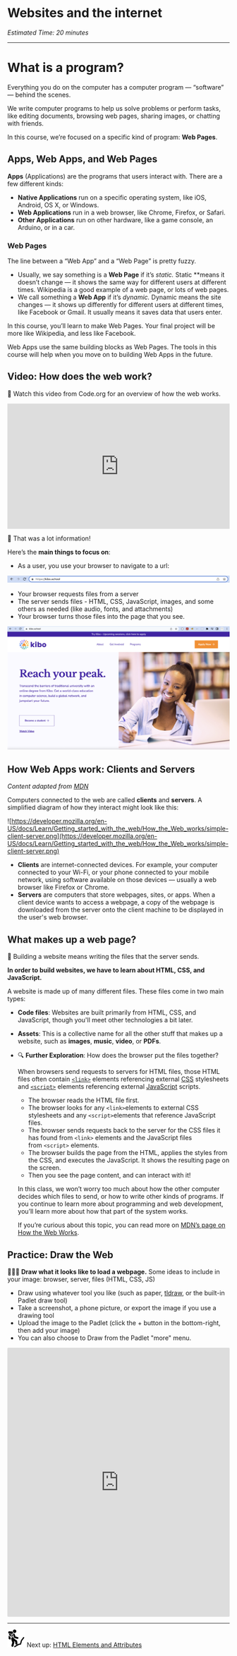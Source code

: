 # Websites and the internet

*Estimated Time: 20 minutes*

---

# What is a program?

Everything you do on the computer has a computer program — “software” — behind the scenes.

We write computer programs to help us solve problems or perform tasks, like editing documents, browsing web pages, sharing images, or chatting with friends.

In this course, we’re focused on a specific kind of program: **Web Pages**.

## Apps, Web Apps, and Web Pages

**Apps** (Applications) are the programs that users interact with. There are a few different kinds:

- **Native Applications** run on a specific operating system, like iOS, Android, OS X, or Windows.
- **Web Applications** run in a web browser, like Chrome, Firefox, or Safari.
- **Other Applications** run on other hardware, like a game console, an Arduino, or in a car.

### **Web Pages**

The line between a “Web App” and a “Web Page” is pretty fuzzy. 

- Usually, we say something is a **Web Page** if it’s *static.* Static **means it doesn’t change — it shows the same way for different users at different times. Wikipedia is a good example of a web page, or lots of web pages.
- We call something a **Web App** if it’s *dynamic.* Dynamic means the site changes — it shows up differently for different users at different times, like Facebook or Gmail. It usually means it saves data that users enter.

In this course, you’ll learn to make Web Pages. Your final project will be more like Wikipedia, and less like Facebook. 

Web Apps use the same building blocks as Web Pages. The tools in this course will help when you move on to building Web Apps in the future.

## Video: How does the web work?

<aside>


🎥 Watch this video from Code.org for an overview of how the web works.

</aside>

<div style="position: relative; padding-bottom: 56.25%; height: 0;"><iframe src="https://www.youtube.com/embed/kBXQZMmiA4s" title="YouTube video player" frameborder="0" allow="accelerometer; autoplay; clipboard-write; encrypted-media; gyroscope; picture-in-picture" allowfullscreen style="position: absolute; top: 0; left: 0; width: 100%; height: 100%;"></iframe></div>

<aside>


🤯 That was a lot information!

Here’s the **main things to focus on**:

- As a user, you use your browser to navigate to a url:

![Screenshot 2022-04-11 at 18.25.20.png](websites-and-the-internet/screenshot-2022-04-11-at-18.25.20.png)

- Your browser requests files from a server
- The server sends files - HTML, CSS, JavaScript, images, and some others as needed (like audio, fonts, and attachments)
- Your browser turns those files into the page that you see.

![Screenshot 2022-04-11 at 18.26.02.png](websites-and-the-internet/screenshot-2022-04-11-at-18.26.02.png)

</aside>

## How Web Apps work: Clients and Servers

*Content adapted from [MDN](https://developer.mozilla.org/en-US/docs/Learn/Getting_started_with_the_web/How_the_Web_works)*

Computers connected to the web are called **clients** and **servers**. A simplified diagram of how they interact might look like this:

![https://developer.mozilla.org/en-US/docs/Learn/Getting_started_with_the_web/How_the_Web_works/simple-client-server.png](https://developer.mozilla.org/en-US/docs/Learn/Getting_started_with_the_web/How_the_Web_works/simple-client-server.png)

- **Clients** are internet-connected devices. For example, your computer connected to your Wi-Fi, or your phone connected to your mobile network, using software available on those devices — usually a web browser like Firefox or Chrome.
- **Servers** are computers that store webpages, sites, or apps. When a client device wants to access a webpage, a copy of the webpage is downloaded from the server onto the client machine to be displayed in the user's web browser.

## What makes up a web page?

<aside>


🔑 Building a website means writing the files that the server sends. 

**In order to build websites, we have to learn about HTML, CSS, and JavaScript.**

</aside>

A website is made up of many different files. These files come in two main types:

- **Code files**: Websites are built primarily from HTML, CSS, and JavaScript, though you'll meet other technologies a bit later.
- **Assets**: This is a collective name for all the other stuff that makes up a website, such as **images**, **music**, **video**, or **PDFs**.
- 🔍 **Further Exploration**: How does the browser put the files together?
    
    When browsers send requests to servers for HTML files, those HTML files often contain [`<link>`](https://developer.mozilla.org/en-US/docs/Web/HTML/Element/link) elements referencing external [CSS](https://developer.mozilla.org/en-US/docs/Learn/CSS) stylesheets and [`<script>`](https://developer.mozilla.org/en-US/docs/Web/HTML/Element/script) elements referencing external [JavaScript](https://developer.mozilla.org/en-US/docs/Learn/JavaScript) scripts. 
    
    - The browser reads the HTML file first.
    - The browser looks for any `<link>`elements to external CSS stylesheets and any `<script>`elements that reference JavaScript files.
    - The browser sends requests back to the server for the CSS files it has found from `<link>` elements and the JavaScript files from `<script>` elements.
    - The browser builds the page from the HTML, applies the styles from the CSS, and executes the JavaScript. It shows the resulting page on the screen.
    - Then you see the page content, and can interact with it!
    
    In this class, we won’t worry too much about how the other computer decides which files to send, or how to write other kinds of programs. If you continue to learn more about programming and web development, you’ll learn more about how that part of the system works.
    
     If you’re curious about this topic, you can read more on [MDN’s page on How the Web Works](https://developer.mozilla.org/en-US/docs/Learn/Getting_started_with_the_web/How_the_Web_works).
    

## Practice: Draw the Web

<aside>


👩🏾‍🎨 **Draw what it looks like to load a webpage.**
Some ideas to include in your image: browser, server, files (HTML, CSS, JS)

- Draw using whatever tool you like (such as paper, [tldraw](https://www.tldraw.com/), or the built-in Padlet draw tool)
- Take a screenshot, a phone picture, or export the image if you use a drawing tool
- Upload the image to the Padlet (click the + button in the bottom-right, then add your image)
- You can also choose to Draw from the Padlet "more" menu.
</aside>

<div style="border:1px solid rgba(0,0,0,0.1);border-radius:2px;box-sizing:border-box;overflow:hidden;position:relative;width:100%;background:#F4F4F4"><iframe src="https://padlet.com/embed/3re7ltoifttilr5d" frameborder="0" allow="camera;microphone;geolocation" style="width:100%;height:608px;display:block;padding:0;margin:0"></iframe></div>

---

<aside>


<img src="../learning-with-kibo/man-in-hike.png" alt="../learning-with-kibo/man-in-hike.png" width="40px" /> Next up: [HTML Elements and Attributes](html-elements-and-attributes.md)

</aside>
